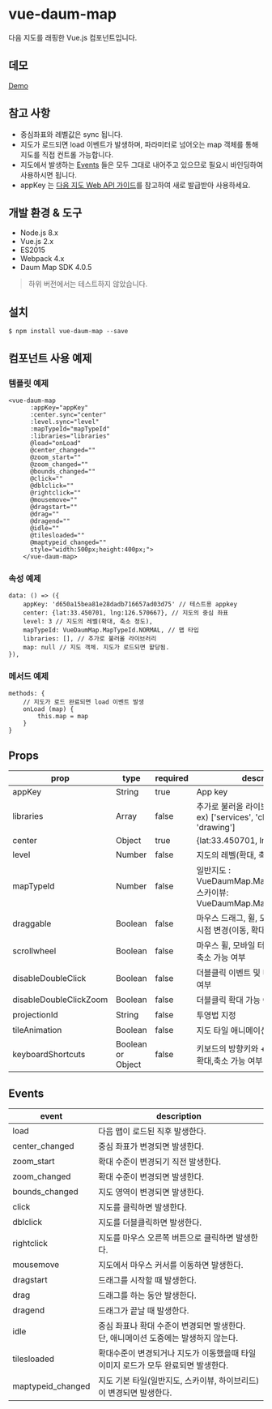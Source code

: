 # vue-daum-map
다음 지도를 래핑한 Vue.js 컴포넌트입니다.

## 데모
[Demo](https://okchangwon.github.io/vue-daum-map/demo/index.html)

## 참고 사항
- 중심좌표와 레벨값은 sync 됩니다.
- 지도가 로드되면 load 이벤트가 발생하며, 파라미터로 넘어오는 map 객체를 통해 지도를 직접 컨트롤 가능합니다.
- 지도에서 발생하는 [Events](http://apis.map.daum.net/web/documentation/#Map_Events) 들은 모두 그대로 내어주고 있으므로 필요시 바인딩하여 사용하시면 됩니다.
- appKey 는 [다음 지도  Web API 가이드](http://apis.map.daum.net/web/guide/#ready)를 참고하여 새로 발급받아 사용하세요.

## 개발 환경 & 도구
- Node.js 8.x
- Vue.js 2.x
- ES2015
- Webpack 4.x
- Daum Map SDK 4.0.5

> 하위 버전에서는 테스트하지 않았습니다.

## 설치
```
$ npm install vue-daum-map --save
```

## 컴포넌트 사용 예제

### 템플릿 예제
```
<vue-daum-map
      :appKey="appKey"
      :center.sync="center"
      :level.sync="level"
      :mapTypeId="mapTypeId"
      :libraries="libraries"
      @load="onLoad"
      @center_changed=""
      @zoom_start=""
      @zoom_changed=""
      @bounds_changed=""
      @click=""
      @dblclick=""
      @rightclick=""
      @mousemove=""
      @dragstart=""
      @drag=""
      @dragend=""
      @idle=""
      @tilesloaded=""
      @maptypeid_changed=""
      style="width:500px;height:400px;">
    </vue-daum-map>
```

### 속성 예제
```
data: () => ({
    appKey: 'd650a15bea81e28dadb716657ad03d75' // 테스트용 appkey
    center: {lat:33.450701, lng:126.570667}, // 지도의 중심 좌표
    level: 3 // 지도의 레벨(확대, 축소 정도),
    mapTypeId: VueDaumMap.MapTypeId.NORMAL, // 맵 타입
    libraries: [], // 추가로 불러올 라이브러리
    map: null // 지도 객체. 지도가 로드되면 할당됨.
}),

```

### 메서드 예제
```
methods: {
    // 지도가 로드 완료되면 load 이벤트 발생
    onLoad (map) {
        this.map = map
    }
}
```

## Props
prop | type | required | description
------------ | ------------ | ------------- | -------------
appKey | String | true | App key
libraries | Array | false | 추가로 불러올 라이브러리<br>ex) ['services', 'clusterer', 'drawing']
center | Object | true | {lat:33.450701, lng:126.570667} | 지도의 중심 좌표
level | Number | false | 지도의 레벨(확대, 축소 정도)
mapTypeId | Number | false | 일반지도 : VueDaumMap.MapTypeId.NORMAL<br>스카이뷰: VueDaumMap.MapTypeId.HYBRID
draggable | Boolean | false | 마우스 드래그, 휠, 모바일 터치를 이용한 시점 변경(이동, 확대, 축소) 가능 여부
scrollwheel | Boolean | false | 마우스 휠, 모바일 터치를 이용한 확대 및 축소 가능 여부
disableDoubleClick | Boolean | false | 더블클릭 이벤트 및 더블클릭 확대 가능 여부
disableDoubleClickZoom | Boolean | false | 더블클릭 확대 가능 여부
projectionId | String | false | 투영법 지정
tileAnimation | Boolean | false | 지도 타일 애니메이션 설정 여부
keyboardShortcuts | Boolean or Object | false | 키보드의 방향키와 +, – 키로 지도 이동,확대,축소 가능 여부

## Events
event | description
------------ | -------------
load | 다음 맵이 로드된 직후 발생한다.
center_changed | 중심 좌표가 변경되면 발생한다.
zoom_start | 확대 수준이 변경되기 직전 발생한다.
zoom_changed | 확대 수준이 변경되면 발생한다.
bounds_changed | 지도 영역이 변경되면 발생한다.
click | 지도를 클릭하면 발생한다.
dblclick | 지도를 더블클릭하면 발생한다.
rightclick | 지도를 마우스 오른쪽 버튼으로 클릭하면 발생한다.
mousemove | 지도에서 마우스 커서를 이동하면 발생한다.
dragstart | 드래그를 시작할 때 발생한다.
drag | 드래그를 하는 동안 발생한다.
dragend | 드래그가 끝날 때 발생한다.
idle | 중심 좌표나 확대 수준이 변경되면 발생한다.<br>단, 애니메이션 도중에는 발생하지 않는다.
tilesloaded | 확대수준이 변경되거나 지도가 이동했을때 타일 이미지 로드가 모두 완료되면 발생한다.
maptypeid_changed | 지도 기본 타일(일반지도, 스카이뷰, 하이브리드)이 변경되면 발생한다.
